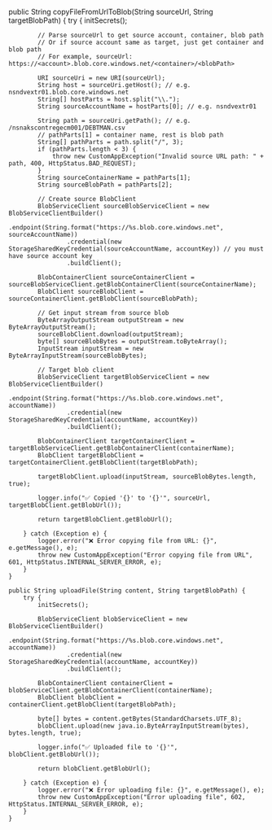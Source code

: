  public String copyFileFromUrlToBlob(String sourceUrl, String targetBlobPath) {
        try {
            initSecrets();

            // Parse sourceUrl to get source account, container, blob path
            // Or if source account same as target, just get container and blob path
            // For example, sourceUrl: https://<account>.blob.core.windows.net/<container>/<blobPath>

            URI sourceUri = new URI(sourceUrl);
            String host = sourceUri.getHost(); // e.g. nsndvextr01.blob.core.windows.net
            String[] hostParts = host.split("\\.");
            String sourceAccountName = hostParts[0]; // e.g. nsndvextr01

            String path = sourceUri.getPath(); // e.g. /nsnakscontregecm001/DEBTMAN.csv
            // pathParts[1] = container name, rest is blob path
            String[] pathParts = path.split("/", 3);
            if (pathParts.length < 3) {
                throw new CustomAppException("Invalid source URL path: " + path, 400, HttpStatus.BAD_REQUEST);
            }
            String sourceContainerName = pathParts[1];
            String sourceBlobPath = pathParts[2];

            // Create source BlobClient
            BlobServiceClient sourceBlobServiceClient = new BlobServiceClientBuilder()
                    .endpoint(String.format("https://%s.blob.core.windows.net", sourceAccountName))
                    .credential(new StorageSharedKeyCredential(sourceAccountName, accountKey)) // you must have source account key
                    .buildClient();

            BlobContainerClient sourceContainerClient = sourceBlobServiceClient.getBlobContainerClient(sourceContainerName);
            BlobClient sourceBlobClient = sourceContainerClient.getBlobClient(sourceBlobPath);

            // Get input stream from source blob
            ByteArrayOutputStream outputStream = new ByteArrayOutputStream();
            sourceBlobClient.download(outputStream);
            byte[] sourceBlobBytes = outputStream.toByteArray();
            InputStream inputStream = new ByteArrayInputStream(sourceBlobBytes);

            // Target blob client
            BlobServiceClient targetBlobServiceClient = new BlobServiceClientBuilder()
                    .endpoint(String.format("https://%s.blob.core.windows.net", accountName))
                    .credential(new StorageSharedKeyCredential(accountName, accountKey))
                    .buildClient();

            BlobContainerClient targetContainerClient = targetBlobServiceClient.getBlobContainerClient(containerName);
            BlobClient targetBlobClient = targetContainerClient.getBlobClient(targetBlobPath);

            targetBlobClient.upload(inputStream, sourceBlobBytes.length, true);

            logger.info("✅ Copied '{}' to '{}'", sourceUrl, targetBlobClient.getBlobUrl());

            return targetBlobClient.getBlobUrl();

        } catch (Exception e) {
            logger.error("❌ Error copying file from URL: {}", e.getMessage(), e);
            throw new CustomAppException("Error copying file from URL", 601, HttpStatus.INTERNAL_SERVER_ERROR, e);
        }
    }

    public String uploadFile(String content, String targetBlobPath) {
        try {
            initSecrets();

            BlobServiceClient blobServiceClient = new BlobServiceClientBuilder()
                    .endpoint(String.format("https://%s.blob.core.windows.net", accountName))
                    .credential(new StorageSharedKeyCredential(accountName, accountKey))
                    .buildClient();

            BlobContainerClient containerClient = blobServiceClient.getBlobContainerClient(containerName);
            BlobClient blobClient = containerClient.getBlobClient(targetBlobPath);

            byte[] bytes = content.getBytes(StandardCharsets.UTF_8);
            blobClient.upload(new java.io.ByteArrayInputStream(bytes), bytes.length, true);

            logger.info("✅ Uploaded file to '{}'", blobClient.getBlobUrl());

            return blobClient.getBlobUrl();

        } catch (Exception e) {
            logger.error("❌ Error uploading file: {}", e.getMessage(), e);
            throw new CustomAppException("Error uploading file", 602, HttpStatus.INTERNAL_SERVER_ERROR, e);
        }
    }
